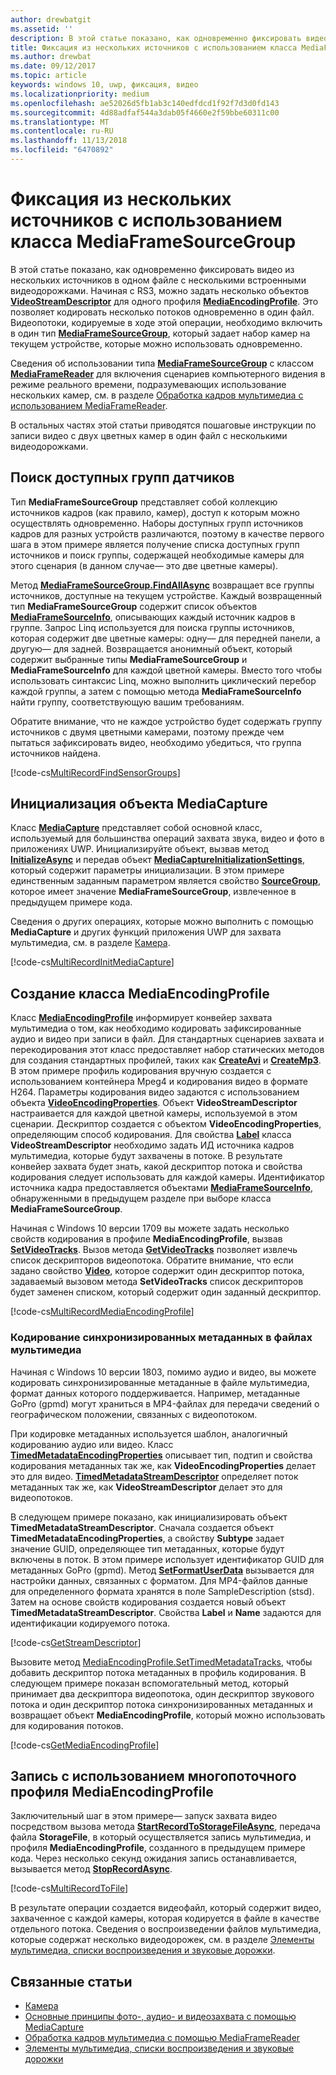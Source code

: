 ```yaml
---
author: drewbatgit
ms.assetid: ''
description: В этой статье показано, как одновременно фиксировать видео из нескольких источников в одном файле с несколькими встроенными видеодорожками.
title: Фиксация из нескольких источников с использованием класса MediaFrameSourceGroup
ms.author: drewbat
ms.date: 09/12/2017
ms.topic: article
keywords: windows 10, uwp, фиксация, видео
ms.localizationpriority: medium
ms.openlocfilehash: ae52026d5fb1ab3c140edfdcd1f92f7d3d0fd143
ms.sourcegitcommit: 4d88adfaf544a3dab05f4660e2f59bbe60311c00
ms.translationtype: MT
ms.contentlocale: ru-RU
ms.lasthandoff: 11/13/2018
ms.locfileid: "6470892"
---
```

# <a name="capture-from-multiple-sources-using-mediaframesourcegroup"></a>Фиксация из нескольких источников с использованием класса MediaFrameSourceGroup

В этой статье показано, как одновременно фиксировать видео из нескольких источников в одном файле с несколькими встроенными видеодорожками. Начиная с RS3, можно задать несколько объектов **[VideoStreamDescriptor](https://docs.microsoft.com/uwp/api/windows.media.core.videostreamdescriptor)** для одного профиля **[MediaEncodingProfile](https://docs.microsoft.com/uwp/api/windows.media.mediaproperties.mediaencodingprofile)**. Это позволяет кодировать несколько потоков одновременно в один файл. Видеопотоки, кодируемые в ходе этой операции, необходимо включить в один тип **[MediaFrameSourceGroup](https://docs.microsoft.com/uwp/api/windows.media.capture.frames.mediaframesourcegroup)**, который задает набор камер на текущем устройстве, которые можно использовать одновременно. 

Сведения об использовании типа **[MediaFrameSourceGroup](https://docs.microsoft.com/uwp/api/windows.media.capture.frames.mediaframesourcegroup)** с классом **[MediaFrameReader](https://docs.microsoft.com/uwp/api/windows.media.capture.frames.mediaframereader)** для включения сценариев компьютерного видения в режиме реального времени, подразумевающих использование нескольких камер, см. в разделе [Обработка кадров мультимедиа с использованием MediaFrameReader](process-media-frames-with-mediaframereader.md).

В остальных частях этой статьи приводятся пошаговые инструкции по записи видео с двух цветных камер в один файл с несколькими видеодорожками.

## <a name="find-available-sensor-groups"></a>Поиск доступных групп датчиков
Тип **MediaFrameSourceGroup** представляет собой коллекцию источников кадров (как правило, камер), доступ к которым можно осуществлять одновременно. Наборы доступных групп источников кадров для разных устройств различаются, поэтому в качестве первого шага в этом примере является получение списка доступных групп источников и поиск группы, содержащей необходимые камеры для этого сценария (в данном случае— это две цветные камеры).

Метод **[MediaFrameSourceGroup.FindAllAsync](https://docs.microsoft.com/uwp/api/windows.media.capture.frames.mediaframesourcegroup.FindAllAsync)** возвращает все группы источников, доступные на текущем устройстве. Каждый возвращенный тип **MediaFrameSourceGroup** содержит список объектов **[MediaFrameSourceInfo](https://docs.microsoft.com/uwp/api/windows.media.capture.frames.mediaframesourceinfo)**, описывающих каждый источник кадров в группе. Запрос Linq используется для поиска группы источников, которая содержит две цветные камеры: одну— для передней панели, а другую— для задней. Возвращается анонимный объект, который содержит выбранные типы **MediaFrameSourceGroup** и **MediaFrameSourceInfo** для каждой цветной камеры. Вместо того чтобы использовать синтаксис Linq, можно выполнить циклический перебор каждой группы, а затем с помощью метода **MediaFrameSourceInfo** найти группу, соответствующую вашим требованиям.

Обратите внимание, что не каждое устройство будет содержать группу источников с двумя цветными камерами, поэтому прежде чем пытаться зафиксировать видео, необходимо убедиться, что группа источников найдена.

[!code-cs[MultiRecordFindSensorGroups](./code/SimpleCameraPreview_Win10/cs/MainPage.MultiRecord.xaml.cs#SnippetMultiRecordFindSensorGroups)]

## <a name="initialize-the-mediacapture-object"></a>Инициализация объекта MediaCapture
Класс **[MediaCapture](https://docs.microsoft.com/uwp/api/windows.media.capture.mediacapture)** представляет собой основной класс, используемый для большинства операций захвата звука, видео и фото в приложениях UWP. Инициализируйте объект, вызвав метод **[InitializeAsync](https://docs.microsoft.com/uwp/api/windows.media.capture.mediacapture.InitializeAsync)** и передав объект **[MediaCaptureInitializationSettings](https://docs.microsoft.com/uwp/api/windows.media.capture.mediacaptureinitializationsettings)**, который содержит параметры инициализации. В этом примере единственным заданным параметром является свойство **[SourceGroup](https://docs.microsoft.com/uwp/api/windows.media.capture.mediacaptureinitializationsettings.SourceGroup)**, которое имеет значение **MediaFrameSourceGroup**, извлеченное в предыдущем примере кода.

Сведения о других операциях, которые можно выполнить с помощью **MediaCapture** и других функций приложения UWP для захвата мультимедиа, см. в разделе [Камера](camera.md).

[!code-cs[MultiRecordInitMediaCapture](./code/SimpleCameraPreview_Win10/cs/MainPage.MultiRecord.xaml.cs#SnippetMultiRecordInitMediaCapture)]

## <a name="create-a-mediaencodingprofile"></a>Создание класса MediaEncodingProfile
Класс **[MediaEncodingProfile](https://docs.microsoft.com/uwp/api/windows.media.mediaproperties.mediaencodingprofile)** информирует конвейер захвата мультимедиа о том, как необходимо кодировать зафиксированные аудио и видео при записи в файл. Для стандартных сценариев захвата и перекодирования этот класс предоставляет набор статических методов для создания стандартных профилей, таких как **[CreateAvi](https://docs.microsoft.com/uwp/api/windows.media.mediaproperties.mediaencodingprofile.createavi)** и **[CreateMp3](https://docs.microsoft.com/uwp/api/windows.media.mediaproperties.mediaencodingprofile.createmp3)**. В этом примере профиль кодирования вручную создается с использованием контейнера Mpeg4 и кодирования видео в формате H264. Параметры кодирования видео задаются с использованием объекта **[VideoEncodingProperties](https://docs.microsoft.com/uwp/api/windows.media.mediaproperties.videoencodingproperties)**. Объект **VideoStreamDescriptor** настраивается для каждой цветной камеры, используемой в этом сценарии. Дескриптор создается с объектом **VideoEncodingProperties**, определяющим способ кодирования. Для свойства **[Label](https://docs.microsoft.com/uwp/api/windows.media.core.videostreamdescriptor.Label)** класса **VideoStreamDescriptor** необходимо задать ИД источника кадров мультимедиа, которые будут захвачены в потоке. В результате конвейер захвата будет знать, какой дескриптор потока и свойства кодирования следует использовать для каждой камеры. Идентификатор источника кадра предоставляется объектами **[MediaFrameSourceInfo](https://docs.microsoft.com/uwp/api/windows.media.capture.frames.mediaframesourceinfo)**, обнаруженными в предыдущем разделе при выборе класса **MediaFrameSourceGroup**.


Начиная с Windows 10 версии 1709 вы можете задать несколько свойств кодирования в профиле **MediaEncodingProfile**, вызвав **[SetVideoTracks](https://docs.microsoft.com/uwp/api/windows.media.mediaproperties.mediaencodingprofile.setvideotracks)**. Вызов метода **[GetVideoTracks](https://docs.microsoft.com/uwp/api/windows.media.mediaproperties.mediaencodingprofile.GetVideoTracks)** позволяет извлечь список дескрипторов видеопотока. Обратите внимание, что если задано свойство **[Video](https://docs.microsoft.com/uwp/api/windows.media.mediaproperties.mediaencodingprofile.Video)**, которое содержит один дескриптор потока, задаваемый вызовом метода **SetVideoTracks** список дескрипторов будет заменен списком, который содержит один заданный дескриптор.


[!code-cs[MultiRecordMediaEncodingProfile](./code/SimpleCameraPreview_Win10/cs/MainPage.MultiRecord.xaml.cs#SnippetMultiRecordMediaEncodingProfile)]

### <a name="encode-timed-metadata-in-media-files"></a>Кодирование синхронизированных метаданных в файлах мультимедиа

Начиная с Windows 10 версии 1803, помимо аудио и видео, вы можете кодировать синхронизированные метаданные в файле мультимедиа, формат данных которого поддерживается. Например, метаданные GoPro (gpmd) могут храниться в MP4-файлах для передачи сведений о географическом положении, связанных с видеопотоком. 

При кодировке метаданных используется шаблон, аналогичный кодированию аудио или видео. Класс [**TimedMetadataEncodingProperties**](https://docs.microsoft.com/uwp/api/windows.media.mediaproperties.timedmetadataencodingproperties) описывает тип, подтип и свойства кодирования метаданных так же, как **VideoEncodingProperties** делает это для видео. [**TimedMetadataStreamDescriptor**](https://docs.microsoft.com/uwp/api/windows.media.core.timedmetadatastreamdescriptor) определяет поток метаданных так же, как **VideoStreamDescriptor** делает это для видеопотоков.  

В следующем примере показано, как инициализировать объект **TimedMetadataStreamDescriptor**. Сначала создается объект **TimedMetadataEncodingProperties**, а свойству **Subtype** задает значение GUID, определяющее тип метаданных, которые будут включены в поток. В этом примере использует идентификатор GUID для метаданных GoPro (gpmd). Метод [**SetFormatUserData**](https://docs.microsoft.com/uwp/api/windows.media.mediaproperties.timedmetadataencodingproperties.setformatuserdata) вызывается для настройки данных, связанных с форматом. Для MP4-файлов данные для определенного формата хранятся в поле SampleDescription (stsd). Затем на основе свойств кодирования создается новый объект **TimedMetadataStreamDescriptor**. Свойства **Label** и **Name** задаются для идентификации кодируемого потока. 

[!code-cs[GetStreamDescriptor](./code/SimpleCameraPreview_Win10/cs/MainPage.MultiRecord.xaml.cs#SnippetGetStreamDescriptor)]

Вызовите метод [MediaEncodingProfile.SetTimedMetadataTracks](**https://docs.microsoft.com/uwp/api/windows.media.mediaproperties.mediaencodingprofile.settimedmetadatatracks**), чтобы добавить дескриптор потока метаданных в профиль кодирования. В следующем примере показан вспомогательный метод, который принимает два дескриптора видеопотока, один дескриптор звукового потока и один дескриптор потока синхронизированных метаданных и возвращает объект **MediaEncodingProfile**, который можно использовать для кодирования потоков.

[!code-cs[GetMediaEncodingProfile](./code/SimpleCameraPreview_Win10/cs/MainPage.MultiRecord.xaml.cs#SnippetGetMediaEncodingProfile)]

## <a name="record-using-the-multi-stream-mediaencodingprofile"></a>Запись с использованием многопоточного профиля MediaEncodingProfile
Заключительный шаг в этом примере— запуск захвата видео посредством вызова метода **[StartRecordToStorageFileAsync](https://docs.microsoft.com/uwp/api/windows.media.capture.mediacapture.startrecordtostoragefileasync)**, передача файла **StorageFile**, в который осуществляется запись мультимедиа, и профиля **MediaEncodingProfile**, созданного в предыдущем примере кода. Через несколько секунд ожидания запись останавливается, вызывается метод **[StopRecordAsync](https://docs.microsoft.com/uwp/api/windows.media.capture.mediacapture.StopRecordAsync)**.

[!code-cs[MultiRecordToFile](./code/SimpleCameraPreview_Win10/cs/MainPage.MultiRecord.xaml.cs#SnippetMultiRecordToFile)]

В результате операции создается видеофайл, который содержит видео, захваченное с каждой камеры, которая кодируется в файле в качестве отдельного потока. Сведения о воспроизведении файлов мультимедиа, которые содержат несколько видеодорожек, см. в разделе [Элементы мультимедиа, списки воспроизведения и звуковые дорожки](media-playback-with-mediasource.md).

## <a name="related-topics"></a>Связанные статьи

* [Камера](camera.md)
* [Основные принципы фото-, аудио- и видеозахвата с помощью MediaCapture](basic-photo-video-and-audio-capture-with-MediaCapture.md)
* [Обработка кадров мультимедиа с помощью MediaFrameReader](process-media-frames-with-mediaframereader.md)
* [Элементы мультимедиа, списки воспроизведения и звуковые дорожки](media-playback-with-mediasource.md)


 

 





